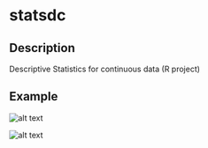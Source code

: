# statsdc

## Description

Descriptive Statistics for continuous data (R project)

## Example

![alt text](https://i.imgur.com/PiLbz8K.png)

![alt text](https://i.imgur.com/IufnHo5.png)
